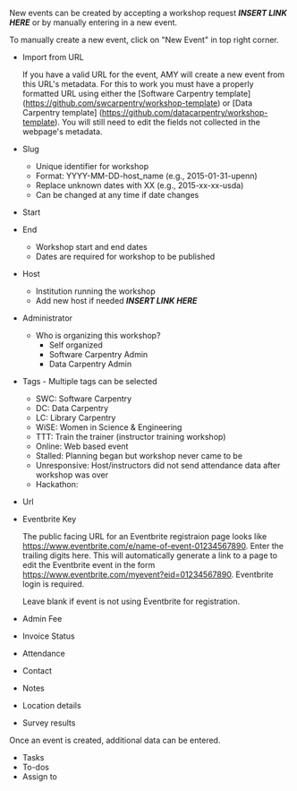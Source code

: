 New events can be created by accepting a workshop request ***INSERT LINK HERE*** or by manually entering in a new event.

To manually create a new event, click on "New Event" in top right corner.

* Import from URL

    If you have a valid URL for the event, AMY will create a new event from this URL's metadata.  For this to work you must have a properly formatted URL using either the [Software Carpentry template] (https://github.com/swcarpentry/workshop-template)  or [Data Carpentry template] (https://github.com/datacarpentry/workshop-template).  You will still need to edit the fields not collected in the webpage's metadata.
* Slug
    * Unique identifier for workshop
    * Format:  YYYY-MM-DD-host_name (e.g., 2015-01-31-upenn)
    * Replace unknown dates with XX (e.g., 2015-xx-xx-usda)
    * Can be changed at any time if date changes
* Start
* End
    * Workshop start and end dates
    * Dates are required for workshop to be published
* Host
    * Institution running the workshop 
    * Add new host if needed ***INSERT LINK HERE***
* Administrator
    * Who is organizing this  workshop?
        * Self organized
        * Software Carpentry Admin
        * Data Carpentry Admin
* Tags - Multiple tags can be selected
    * SWC: Software Carpentry
    * DC: Data Carpentry
    * LC: Library Carpentry
    * WiSE: Women in Science & Engineering
    * TTT: Train the trainer (instructor training workshop)
    * Online: Web based event
    * Stalled: Planning began but workshop never came to be
    * Unresponsive: Host/instructors did not send attendance data after workshop was over
    * Hackathon: 
* Url
* Eventbrite Key

    The public facing URL for an Eventbrite registraion page looks like https://www.eventbrite.com/e/name-of-event-01234567890. Enter the trailing digits here.  This will automatically generate a link to a page to edit the Eventbrite event in the form  https://www.eventbrite.com/myevent?eid=01234567890.  Eventbrite login is required.

    Leave blank if event is not using Eventbrite for registration.  

* Admin Fee
* Invoice Status
* Attendance
* Contact 
* Notes
* Location details
* Survey results


Once an event is created, additional data can be entered.
* Tasks
* To-dos
* Assign to

